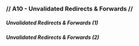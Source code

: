 ### // A10 - Unvalidated Redirects & Forwards //

##### Unvalidated Redirects & Forwards (1)

##### Unvalidated Redirects & Forwards (2)
